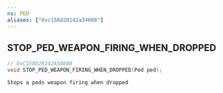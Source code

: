 ```yaml
---
ns: PED
aliases: ["0xc158d28142a34608"]
---
```

## STOP_PED_WEAPON_FIRING_WHEN_DROPPED

```c
// 0xC158D28142A34608
void STOP_PED_WEAPON_FIRING_WHEN_DROPPED(Ped ped);
```

```
Stops a peds weapon firing when dropped
```

